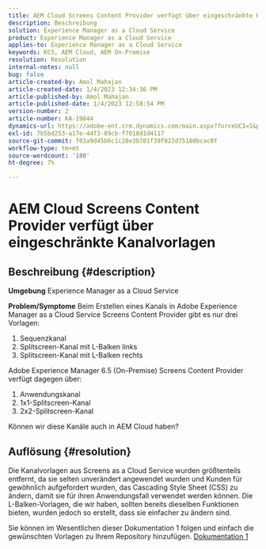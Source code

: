 ```yaml
---
title: AEM Cloud Screens Content Provider verfügt über eingeschränkte Kanalvorlagen
description: Beschreibung
solution: Experience Manager as a Cloud Service
product: Experience Manager as a Cloud Service
applies-to: Experience Manager as a Cloud Service
keywords: KCS, AEM Cloud, AEM On-Premise
resolution: Resolution
internal-notes: null
bug: false
article-created-by: Amol Mahajan
article-created-date: 1/4/2023 12:34:36 PM
article-published-by: Amol Mahajan
article-published-date: 1/4/2023 12:58:54 PM
version-number: 2
article-number: KA-19844
dynamics-url: https://adobe-ent.crm.dynamics.com/main.aspx?forceUCI=1&pagetype=entityrecord&etn=knowledgearticle&id=2c06cc21-2c8c-ed11-81ad-6045bd0061cb
exl-id: 7b5bd253-a17e-44f3-89cb-f7018d1d4117
source-git-commit: f03a9d45b6c1c28e3b701f39f022d75180bcac0f
workflow-type: tm+mt
source-wordcount: '180'
ht-degree: 7%

---
```


# AEM Cloud Screens Content Provider verfügt über eingeschränkte Kanalvorlagen

## Beschreibung {#description}

<b>Umgebung</b>
Experience Manager as a Cloud Service


<b>Problem/Symptome</b>
Beim Erstellen eines Kanals in Adobe Experience Manager as a Cloud Service Screens Content Provider gibt es nur drei Vorlagen:

1. Sequenzkanal
2. Splitscreen-Kanal mit L-Balken links
3. Splitscreen-Kanal mit L-Balken rechts




Adobe Experience Manager 6.5 (On-Premise) Screens Content Provider verfügt dagegen über:

1. Anwendungskanal
2. 1x1-Splitscreen-Kanal
3. 2x2-Splitscreen-Kanal


Können wir diese Kanäle auch in AEM Cloud haben?


## Auflösung {#resolution}


Die Kanalvorlagen aus Screens as a Cloud Service wurden größtenteils entfernt, da sie selten unverändert angewendet wurden und Kunden für gewöhnlich aufgefordert wurden, das Cascading Style Sheet (CSS) zu ändern, damit sie für ihren Anwendungsfall verwendet werden können.
Die L-Balken-Vorlagen, die wir haben, sollten bereits dieselben Funktionen bieten, wurden jedoch so erstellt, dass sie einfacher zu ändern sind.

Sie können im Wesentlichen dieser Dokumentation 1 folgen und einfach die gewünschten Vorlagen zu Ihrem Repository hinzufügen.
[Dokumentation 1](https://experienceleague.adobe.com/docs/experience-manager-screens/user-guide/developing/creating-custom-templates-multizone-layouts.html?lang=en)
